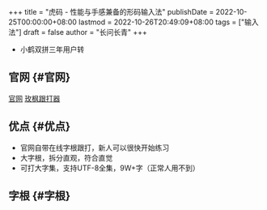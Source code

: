 +++
title = "虎码 - 性能与手感兼备的形码输入法"
publishDate = 2022-10-25T00:00:00+08:00
lastmod = 2022-10-26T20:49:09+08:00
tags = ["输入法"]
draft = false
author = "长问长青"
+++

-   小鹤双拼三年用户转


## 官网 {#官网}

[官网](https://tiger-code.com/) [玫枫跟打器](https://kylebing.cn/tools/typepad/%20)


## 优点 {#优点}

-   官网自带在线字根跟打，新人可以很快开始练习
-   大字根，拆分直观，符合直觉
-   可打大字集，支持UTF-8全集，9W+字（正常人用不到）


## 字根 {#字根}
